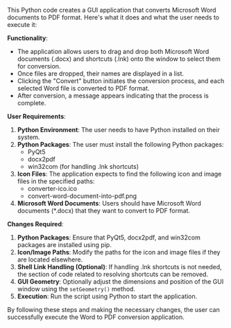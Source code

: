 
This Python code creates a GUI application that converts Microsoft Word documents to PDF format. Here's what it does and what the user needs to execute it:

**Functionality**:

-   The application allows users to drag and drop both Microsoft Word documents (.docx) and shortcuts (.lnk) onto the window to select them for conversion.
-   Once files are dropped, their names are displayed in a list.
-   Clicking the "Convert" button initiates the conversion process, and each selected Word file is converted to PDF format.
-   After conversion, a message appears indicating that the process is complete.

**User Requirements**:

1.  **Python Environment**: The user needs to have Python installed on their system.
2.  **Python Packages**: The user must install the following Python packages:
    -   PyQt5
    -   docx2pdf
    -   win32com (for handling .lnk shortcuts)
3.  **Icon Files**: The application expects to find the following icon and image files in the specified paths:
    -   converter-ico.ico
    -   convert-word-document-into-pdf.png
4.  **Microsoft Word Documents**: Users should have Microsoft Word documents (*.docx) that they want to convert to PDF format.

**Changes Required**:

1.  **Python Packages**: Ensure that PyQt5, docx2pdf, and win32com packages are installed using pip.
2.  **Icon/Image Paths**: Modify the paths for the icon and image files if they are located elsewhere.
3.  **Shell Link Handling (Optional)**: If handling .lnk shortcuts is not needed, the section of code related to resolving shortcuts can be removed.
4.  **GUI Geometry**: Optionally adjust the dimensions and position of the GUI window using the `setGeometry()` method.
5.  **Execution**: Run the script using Python to start the application.

By following these steps and making the necessary changes, the user can successfully execute the Word to PDF conversion application.
